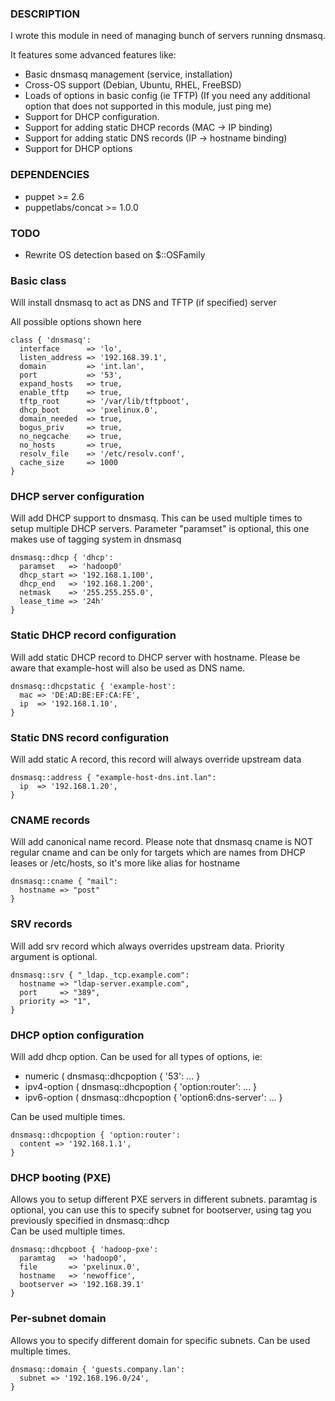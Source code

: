 ### DESCRIPTION

I wrote this module in need of managing bunch of servers running dnsmasq. 

It features some advanced features like:

* Basic dnsmasq management (service, installation)
* Cross-OS support (Debian, Ubuntu, RHEL, FreeBSD)
* Loads of options in basic config (ie TFTP)
(If you need any additional option that does not supported in this module, just ping me)
* Support for DHCP configuration.
* Support for adding static DHCP records (MAC -> IP binding)
* Support for adding static DNS records (IP -> hostname binding)
* Support for DHCP options

### DEPENDENCIES

* puppet >= 2.6
* puppetlabs/concat >= 1.0.0

### TODO

* Rewrite OS detection based on $::OSFamily

### Basic class

Will install dnsmasq to act as DNS and TFTP (if specified) server

All possible options shown here

```puppet
class { 'dnsmasq':
  interface      => 'lo',
  listen_address => '192.168.39.1',
  domain         => 'int.lan',
  port           => '53',
  expand_hosts   => true,
  enable_tftp    => true,
  tftp_root      => '/var/lib/tftpboot',
  dhcp_boot      => 'pxelinux.0',
  domain_needed  => true,
  bogus_priv     => true,
  no_negcache    => true,
  no_hosts       => true,
  resolv_file    => '/etc/resolv.conf',
  cache_size     => 1000
}
```

### DHCP server configuration

Will add DHCP support to dnsmasq.
This can be used multiple times to setup multiple DHCP servers.
Parameter "paramset" is optional, this one makes use of tagging system in dnsmasq

```puppet
dnsmasq::dhcp { 'dhcp': 
  paramset   => 'hadoop0'
  dhcp_start => '192.168.1.100',
  dhcp_end   => '192.168.1.200',
  netmask    => '255.255.255.0',
  lease_time => '24h'
}
```

### Static DHCP record configuration

Will add static DHCP record to DHCP server with hostname.
Please be aware that example-host will also be used as DNS name.

```puppet
dnsmasq::dhcpstatic { 'example-host':
  mac => 'DE:AD:BE:EF:CA:FE',
  ip  => '192.168.1.10',
}
```

### Static DNS record configuration

Will add static A record, this record will always override upstream data

```puppet
dnsmasq::address { "example-host-dns.int.lan":
  ip  => '192.168.1.20',
}
```

### CNAME records 
Will add canonical name record.
Please note that dnsmasq cname is NOT regular cname and can be only for targets
which are names from DHCP leases or /etc/hosts, so it's more like alias for hostname

```puppet
dnsmasq::cname { "mail":
  hostname => "post"
}
```

### SRV records
Will add srv record which always overrides upstream data.
Priority argument is optional.

```puppet
dnsmasq::srv { "_ldap._tcp.example.com":
  hostname => "ldap-server.example.com",
  port     => "389",
  priority => "1",
}
```

### DHCP option configuration

Will add dhcp option. Can be used for all types of options, ie:

* numeric ( dnsmasq::dhcpoption { '53': ... }
* ipv4-option ( dnsmasq::dhcpoption { 'option:router': ... }
* ipv6-option ( dnsmasq::dhcpoption { 'option6:dns-server': ... }

Can be used multiple times.

```puppet
dnsmasq::dhcpoption { 'option:router':
  content => '192.168.1.1',
}
```

### DHCP booting (PXE)

Allows you to setup different PXE servers in different subnets.
paramtag is optional, you can use this to specify subnet for bootserver, 
using tag you previously specified in dnsmasq::dhcp  
Can be used multiple times.

```puppet
dnsmasq::dhcpboot { 'hadoop-pxe':
  paramtag   => 'hadoop0',
  file       => 'pxelinux.0',
  hostname   => 'newoffice',
  bootserver => '192.168.39.1'
}
```

### Per-subnet domain

Allows you to specify different domain for specific subnets.
Can be used multiple times.

```puppet
dnsmasq::domain { 'guests.company.lan':
  subnet => '192.168.196.0/24',
}
```
